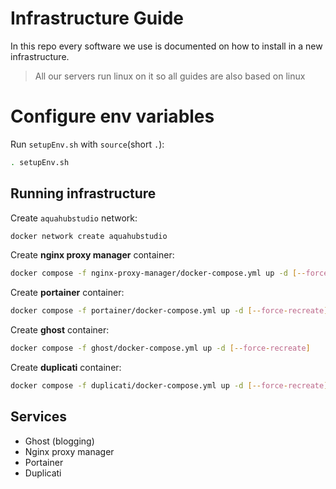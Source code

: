# Infrastructure Guide

In this repo every software we use is documented on how to install in a new infrastructure.

> All our servers run linux on it so all guides are also based on linux

# Configure env variables

Run `setupEnv.sh` with `source`(short `.`):

```bash
. setupEnv.sh
```

## Running infrastructure

Create `aquahubstudio` network:

```bash
docker network create aquahubstudio
```

Create **nginx proxy manager** container:

```bash
docker compose -f nginx-proxy-manager/docker-compose.yml up -d [--force-recreate]
```

Create **portainer** container:

```bash
docker compose -f portainer/docker-compose.yml up -d [--force-recreate]
```

Create **ghost** container:

```bash
docker compose -f ghost/docker-compose.yml up -d [--force-recreate]
```

Create **duplicati** container:

```bash
docker compose -f duplicati/docker-compose.yml up -d [--force-recreate]
```

## Services

-   Ghost (blogging)
-   Nginx proxy manager
-   Portainer
-   Duplicati
